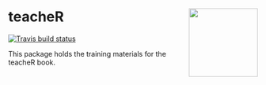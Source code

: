 
# teacheR <a href='http://teacher.arawles.co.uk'><img src='man/figures/logo.png' align="right" height="139" /></a>

[![Travis build
status](https://travis-ci.org/ARawles/teacheR.svg?branch=master)](https://travis-ci.org/ARawles/teacheR)

This package holds the training materials for the teacheR book.
